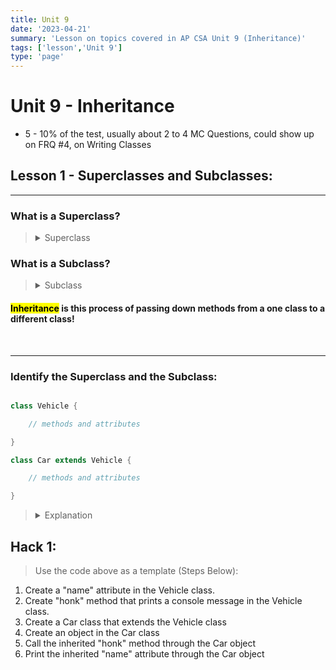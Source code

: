 ```yaml
---
title: Unit 9
date: '2023-04-21'
summary: 'Lesson on topics covered in AP CSA Unit 9 (Inheritance)'
tags: ['lesson','Unit 9']
type: 'page'
---
```



# Unit 9 - Inheritance
- 5 - 10% of the test, usually about 2 to 4 MC Questions, could show up on FRQ #4, on Writing Classes

## Lesson 1 - Superclasses and Subclasses:

***

### What is a Superclass?

<blockquote>
<details>
<summary>Superclass</summary>
A <strong>superclass</strong> is a class, just like any other Java class, but is used as a <strong>source for methods and attributes to be used in another class</strong>.
</details>
</blockquote>

### What is a Subclass?

<blockquote>
<details>
<summary>Subclass</summary>
A <strong>subclass</strong> is a class, just like any other Java class, but it <strong>inherits methods and attributes from a superclass</strong>.
</details>
</blockquote>

#### <mark>Inheritance</mark> is this process of passing down methods from a one class to a different class!

<br>

***

### Identify the Superclass and the Subclass:

```java

class Vehicle {

    // methods and attributes

}

class Car extends Vehicle {

    // methods and attributes

}

```

<blockquote>

<details>
<summary>Explanation</summary>
The <strong>Car</strong> class is a <strong>subclass</strong>, <mark>EXTENDING</mark> the attributes and methods of the <strong>Vehicle superclass</strong>
</details>

</blockquote>

## Hack 1:
> Use the code above as a template (Steps Below):
1. Create a "name" attribute in the Vehicle class.
2. Create "honk" method that prints a console message in the Vehicle class. 
3. Create a Car class that extends the Vehicle class
4. Create an object in the Car class
5. Call the inherited "honk" method through the Car object
6. Print the inherited "name" attribute through the Car object
